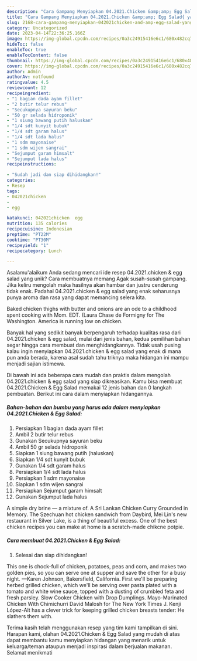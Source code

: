 ```yaml
---
description: "Cara Gampang Menyiapkan 04.2021.Chicken &amp;amp; Egg Salad{ yang Enak"
title: "Cara Gampang Menyiapkan 04.2021.Chicken &amp;amp; Egg Salad{ yang Enak"
slug: 2168-cara-gampang-menyiapkan-042021chicken-and-amp-egg-salad-yang-enak
category: Uncategorized
date: 2023-04-14T22:36:25.166Z
image: https://img-global.cpcdn.com/recipes/0a3c24915416e6c1/680x482cq70/042021chicken-egg-salad-foto-resep-utama.jpg
hideToc: false
enableToc: true
enableTocContent: false
thumbnail: https://img-global.cpcdn.com/recipes/0a3c24915416e6c1/680x482cq70/042021chicken-egg-salad-foto-resep-utama.jpg
cover: https://img-global.cpcdn.com/recipes/0a3c24915416e6c1/680x482cq70/042021chicken-egg-salad-foto-resep-utama.jpg
author: Admin
authorAv: notfound
ratingvalue: 4.5
reviewcount: 12
recipeingredient:
- "1 bagian dada ayam fillet"
- "2 butir telur rebus"
- "Secukupnya sayuran beku"
- "50 gr selada hidroponik"
- "1 siung bawang putih haluskan"
- "1/4 sdt kunyit bubuk"
- "1/4 sdt garam halus"
- "1/4 sdt lada halus"
- "1 sdm mayonaise"
- "1 sdm wijen sangrai"
- "Sejumput garam himsalt"
- "Sejumput lada halus"
recipeinstructions:

- "Sudah jadi dan siap dihidangkan!"
categories:
- Resep
tags:
- 042021chicken
- 
- egg

katakunci: 042021chicken  egg 
nutrition: 135 calories
recipecuisine: Indonesian
preptime: "PT22M"
cooktime: "PT30M"
recipeyield: "1"
recipecategory: Lunch

---
```



Asalamu'alaikum Anda sedang mencari ide resep 04.2021.chicken &amp; egg salad yang unik? Cara membuatnya memang Agak susah-susah gampang. Jika keliru mengolah maka hasilnya akan hambar dan justru cenderung tidak enak. Padahal 04.2021.chicken &amp; egg salad yang enak seharusnya punya aroma dan rasa yang dapat memancing selera kita.


Baked chicken thighs with butter and onions are an ode to a childhood spent cooking with Mom. EDT. (Laura Chase de Formigny for The Washington. America is running low on chicken.

Banyak hal yang sedikit banyak berpengaruh terhadap kualitas rasa dari 04.2021.chicken &amp; egg salad, mulai dari jenis bahan, kedua pemilihan bahan segar hingga cara membuat dan menghidangkannya. Tidak usah pusing kalau ingin menyiapkan 04.2021.chicken &amp; egg salad yang enak di mana pun anda berada, karena asal sudah tahu triknya maka hidangan ini mampu menjadi sajian istimewa.


Di bawah ini ada beberapa cara mudah dan praktis dalam mengolah 04.2021.chicken &amp; egg salad yang siap dikreasikan. Kamu bisa membuat 04.2021.Chicken &amp; Egg Salad memakai 12 jenis bahan dan 0 langkah pembuatan. Berikut ini cara dalam menyiapkan hidangannya.

<!--inarticleads1-->

##### Bahan-bahan dan bumbu yang harus ada dalam menyiapkan 04.2021.Chicken &amp; Egg Salad:

1. Persiapkan 1 bagian dada ayam fillet
1. Ambil 2 butir telur rebus
1. Gunakan Secukupnya sayuran beku
1. Ambil 50 gr selada hidroponik
1. Siapkan 1 siung bawang putih (haluskan)
1. Siapkan 1/4 sdt kunyit bubuk
1. Gunakan 1/4 sdt garam halus
1. Persiapkan 1/4 sdt lada halus
1. Persiapkan 1 sdm mayonaise
1. Siapkan 1 sdm wijen sangrai
1. Persiapkan Sejumput garam himsalt
1. Gunakan Sejumput lada halus


A simple dry brine — a mixture of. A Sri Lankan Chicken Curry Grounded in Memory. The Szechuan hot chicken sandwich from Daybird, Mei Lin&#39;s new restaurant in Silver Lake, is a thing of beautiful excess. One of the best chicken recipes you can make at home is a scratch-made chikcne potpie. 

<!--inarticleads2-->

##### Cara membuat 04.2021.Chicken &amp; Egg Salad:


1. Selesai dan siap dihidangkan!

This one is chock-full of chicken, potatoes, peas and corn, and makes two golden pies, so you can serve one at supper and save the other for a busy night. —Karen Johnson, Bakersfield, California. First we&#39;ll be preparing herbed grilled chicken, which we&#39;ll be serving over pasta plated with a tomato and white wine sauce, topped with a dusting of crumbled feta and fresh parsley. Slow Cooker Chicken with Drop Dumplings. Mayo-Marinated Chicken With Chimichurri David Malosh for The New York Times J. Kenji López-Alt has a clever trick for keeping grilled chicken breasts tender: He slathers them with. 

Terima kasih telah menggunakan resep yang tim kami tampilkan di sini. Harapan kami, olahan 04.2021.Chicken &amp; Egg Salad yang mudah di atas dapat membantu kamu menyiapkan hidangan yang menarik untuk keluarga/teman ataupun menjadi inspirasi dalam berjualan makanan. Selamat menikmati
